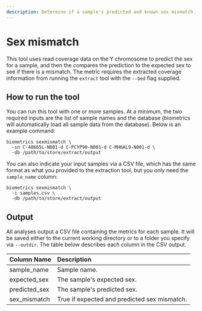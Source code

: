 ```yaml
---
description: Determine if a sample's predicted and known sex mismatch.
---
```


# Sex mismatch

This tool uses read coverage data on the Y chromosome to predict the sex for a sample, and then the compares the prediction to the expected sex to see if there is a mismatch. The metric requires the extracted coverage information from running the `extract` tool with the `--bed` flag supplied.

## How to run the tool

You can run this tool with one or more samples. At a minimum, the two required inputs are the list of sample names and the database \(biometrics will automatically load all sample data from the database\). Below is an example command:

```text
biometrics sexmismatch \
  -sn C-48665L-N001-d C-PCYP90-N001-d C-MH6AL9-N001-d \
  -db /path/to/store/extract/output
```

You can also indicate your input samples via a CSV file, which has the same format as what you provided to the extraction tool, but you only need the `sample_name` column:

```text
biometrics sexmismatch \
  -i samples.csv \
  -db /path/to/store/extract/output
```

## Output

All analyses output a CSV file containing the metrics for each sample. It will be saved either to the current working directory or to a folder you specify via `--outdir`. The table below describes each column in the CSV output.

| Column Name | Description |
| :--- | :--- |
| sample\_name | Sample name. |
| expected\_sex | The sample's expected sex. |
| predicted\_sex | The sample's predicted sex. |
| sex\_mismatch | True if expected and predicted sex mismatch. |

